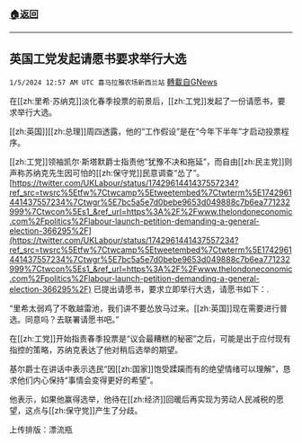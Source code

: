###  [:house:返回](README.md)
---


## 英国工党发起请愿书要求举行大选
`1/5/2024 12:57 AM UTC 喜马拉雅农场新西兰站` [轉載自GNews](https://gnews.org/articles/2185503)

在[[zh:里希·苏纳克]]淡化春季投票的前景后，[[zh:工党]]发起了一份请愿书，要求举行大选。

[[zh:英国]][[zh:总理]]周四透露，他的“工作假设”是在“今年下半年”才启动投票程序。

[[zh:工党]]领袖凯尔·斯塔默爵士指责他“犹豫不决和拖延”，而自由[[zh:民主党]]则声称苏纳克先生因可怕的[[zh:保守党]]民意调查“怂了”。
[https://twitter.com/UKLabour/status/1742961441437557234?ref_src=twsrc%5Etfw%7Ctwcamp%5Etweetembed%7Ctwterm%5E1742961441437557234%7Ctwgr%5E7bc5a5e7d0bebe9653d049888c7b6ea771232999%7Ctwcon%5Es1_&ref_url=https%3A%2F%2Fwww.thelondoneconomic.com%2Fpolitics%2Flabour-launch-petition-demanding-a-general-election-366295%2F](https://twitter.com/UKLabour/status/1742961441437557234?ref_src=twsrc%5Etfw%7Ctwcamp%5Etweetembed%7Ctwterm%5E1742961441437557234%7Ctwgr%5E7bc5a5e7d0bebe9653d049888c7b6ea771232999%7Ctwcon%5Es1_&ref_url=https%3A%2F%2Fwww.thelondoneconomic.com%2Fpolitics%2Flabour-launch-petition-demanding-a-general-election-366295%2F)
已提出请愿书，要求立即举行大选，请愿书如下：.

“里希太弱鸡了不敢越雷池，我们讲不要怂放马过来。[[zh:英国]]现在需要进行普选。同意吗？去联署请愿书吧。”

在[[zh:工党]]开始指责春季投票是“议会最糟糕的秘密”之后，可能是出于应付现有指控的策略，苏纳克表达了他对稍后选举的期望。

基尔爵士在讲话中表示选民“因[[zh:国家]]饱受蹂躏而有的绝望情绪可以理解”，恳求他们内心保持“事情会变得更好的希望”。

他表示，如果他赢得选举，他待在[[zh:经济]]回暖后再实现为劳动人民减税的愿望，这点与[[zh:保守党]]产生了分歧。

上传排版：漂流瓶
